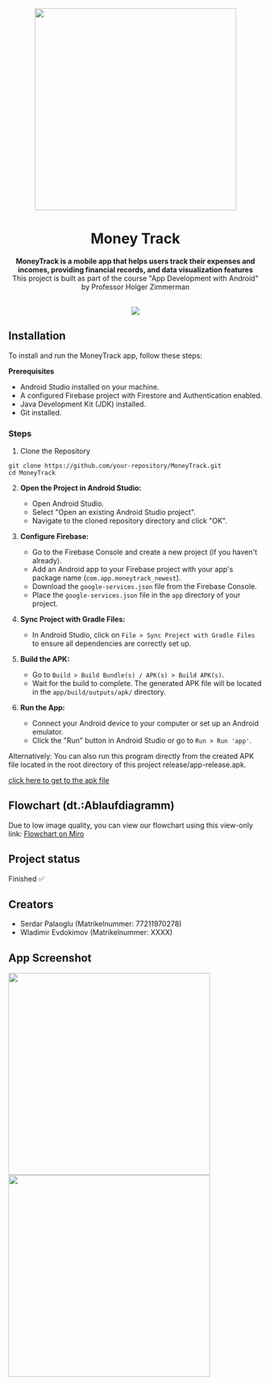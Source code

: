 <div align="center">
    <img src="https://upload.wikimedia.org/wikipedia/de/thumb/9/90/Hochschule_f%C3%BCr_Wirtschaft_und_Recht_Berlin_logo.svg/1200px-Hochschule_f%C3%BCr_Wirtschaft_und_Recht_Berlin_logo.svg.png?20090401201013" width="400">
</div>

<h1 align="center">Money Track</h1>
<p align="center"><strong>MoneyTrack is a mobile app that helps users track their expenses and incomes, providing financial records, and data visualization features</strong>
<br>This project is built as part of the course "App Development with Android" by Professor Holger Zimmerman</p>
<br/>

<div align="center"><img src="demo.gif"></img></div>

<h2>Installation</h2>

To install and run the MoneyTrack app, follow these steps:

**Prerequisites**
- Android Studio installed on your machine.
- A configured Firebase project with Firestore and Authentication enabled.
- Java Development Kit (JDK) installed.
- Git installed.

<h3>Steps</h3>

1. Clone the Repository
```
git clone https://github.com/your-repository/MoneyTrack.git
cd MoneyTrack
```

2. **Open the Project in Android Studio:**

   - Open Android Studio.
   - Select "Open an existing Android Studio project".
   - Navigate to the cloned repository directory and click "OK".

3. **Configure Firebase:**

   - Go to the Firebase Console and create a new project (if you haven't already).
   - Add an Android app to your Firebase project with your app's package name (`com.app.moneytrack_newest`).
   - Download the `google-services.json` file from the Firebase Console.
   - Place the `google-services.json` file in the `app` directory of your project.

4. **Sync Project with Gradle Files:**

   - In Android Studio, click on `File > Sync Project with Gradle Files` to ensure all dependencies are correctly set up.

5. **Build the APK:**

   - Go to `Build > Build Bundle(s) / APK(s) > Build APK(s)`.
   - Wait for the build to complete. The generated APK file will be located in the `app/build/outputs/apk/` directory.

6. **Run the App:**

   - Connect your Android device to your computer or set up an Android emulator.
   - Click the "Run" button in Android Studio or go to `Run > Run 'app'`.
  
Alternatively: You can also run this program directly from the created APK file located in the root directory of this project release/app-release.apk. 

[click here to get to the apk file](https://github.com/5mbl/moneytrack/blob/2f2597432d0a7cf3ee21a3f68891a681043cb27e/release/app-release.apk)

<h2>Flowchart (dt.:Ablaufdiagramm)</h2>

Due to low image quality, you can view our flowchart using this view-only link: [Flowchart on Miro](https://miro.com/app/board/uXjVKugX6KE=/?share_link_id=472399161093)

<h2>Project status</h2>
Finished ✅

<h2>Creators</h2>

- Serdar Palaoglu (Matrikelnummer: 77211970278)
- Wladimir Evdokimov (Matrikelnummer: XXXX)


<h2>App Screenshot</h2>

<img src="https://github.com/user-attachments/assets/63f1dda0-0615-4128-9dbd-b2669d3380cb" width="400">

<br>

<img src="https://github.com/user-attachments/assets/9ebf3173-0216-40cd-bac1-37b93ca36e68" width="400">


